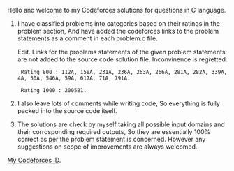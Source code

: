 Hello and welcome to my Codeforces solutions for questions in C language.

1. I have classified problems into categories based on their ratings in the problem section, And have added the codeforces links to the problem statements as a comment in each problem.c file. 

    Edit. Links for the problems statements of the given problem statements are not added to the source code solution file. Inconvinence is regretted.
        
        Rating 800 : 112A, 158A, 231A, 236A, 263A, 266A, 281A, 282A, 339A, 4A, 50A, 546A, 59A, 617A, 71A, 791A.
        
        Rating 1000 : 2005B1.

2. I also leave lots of comments while writing code, So everything is fully packed into the source code itself.

3. The solutions are check by myself taking all possible input domains and their corrosponding required outputs, So they are essentially 100% correct as per the problem statement is concerned. However any suggestions on scope of improvements are always welcomed.

[My Codeforces ID](https://codeforces.com/profile/aadityarajK1).